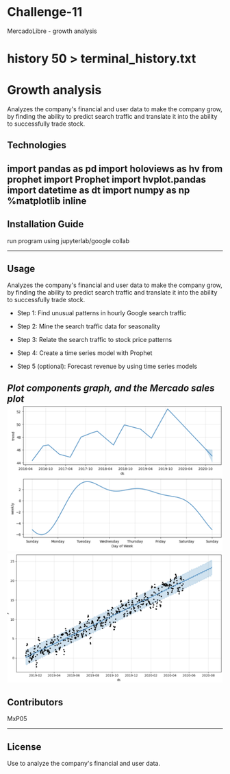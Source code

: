 # Challenge-11
MercadoLibre - growth analysis
# history 50 > terminal_history.txt

# Growth analysis
Analyzes the company's financial and user data to make the company grow, by finding the ability to predict search traffic and translate it into the ability to successfully trade stock.
## Technologies

import pandas as pd
import holoviews as hv
from prophet import Prophet
import hvplot.pandas
import datetime as dt
import numpy as np
%matplotlib inline
---

## Installation Guide
run program using jupyterlab/google collab

---

## Usage
Analyzes the company's financial and user data to make the company grow, by finding the ability to predict search traffic and translate it into the ability to successfully trade stock.


* Step 1: Find unusual patterns in hourly Google search traffic

* Step 2: Mine the search traffic data for seasonality

* Step 3: Relate the search traffic to stock price patterns

* Step 4: Create a time series model with Prophet

* Step 5 (optional): Forecast revenue by using time series models

*Plot components graph, and the Mercado sales plot*
![Components graph](https://github.com/MxP05/Challenge-11/blob/main/image/image1.png?raw=true)
![Plots Mercado sales graph](https://github.com/MxP05/Challenge-11/blob/main/image/image2.png?raw=true)
---

## Contributors

MxP05

---

## License
Use to analyze the company's financial and user data.